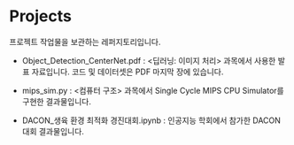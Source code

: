 # Projects
프로젝트 작업물을 보관하는 레퍼지토리입니다.


- Object_Detection_CenterNet.pdf : <딥러닝: 이미지 처리> 과목에서 사용한 발표 자료입니다. 코드 및 데이터셋은 PDF 마지막 장에 있습니다.

- mips_sim.py : <컴퓨터 구조> 과목에서 Single Cycle MIPS CPU Simulator를 구현한 결과물입니다.
  
- DACON_생육 환경 최적화 경진대회.ipynb : 인공지능 학회에서 참가한 DACON 대회 결과물입니다.
